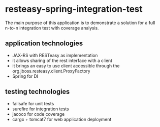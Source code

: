 resteasy-spring-integration-test
================================

The main purpose of this application is to demonstrate a solution for a full n-to-n integration test with coverage analysis.

## application technologies
* JAX-RS with RESTeasy as implementation
 * it allows sharing of the rest interface with a client
 * it brings an easy to use client accessible through the org.jboss.resteasy.client.ProxyFactory
* Spring for DI

## testing technologies
* failsafe for unit tests
* surefire for integration tests
* jacoco for code coverage
* cargo + tomcat7 for web application deployment